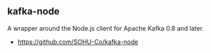 ## kafka-node

A wrapper around the Node.js client for Apache Kafka 0.8 and later.

 * https://github.com/SOHU-Co/kafka-node

